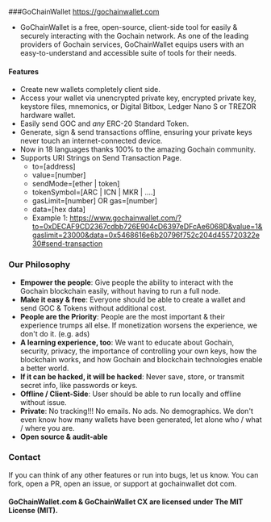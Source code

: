 ###GoChainWallet https://gochainwallet.com

- GoChainWallet is a free, open-source, client-side tool for easily & securely interacting with the Gochain network. As one of the leading providers of Gochain services, GoChainWallet equips users with an easy-to-understand and accessible suite of tools for their needs.

#### Features

- Create new wallets completely client side.
- Access your wallet via unencrypted private key, encrypted private key, keystore files, mnemonics, or Digital Bitbox, Ledger Nano S or TREZOR hardware wallet.
- Easily send GOC and *any* ERC-20 Standard Token. 
- Generate, sign & send transactions offline, ensuring your private keys never touch an internet-connected device.
- Now in 18 languages thanks 100% to the amazing Gochain community.
- Supports URI Strings on Send Transaction Page.
    - to=[address]
    - value=[number]
    - sendMode=[ether | token]
    - tokenSymbol=[ARC | ICN | MKR | ....]
    - gasLimit=[number] OR gas=[number]
    - data=[hex data]
    - Example 1: https://www.gochainwallet.com/?to=0xDECAF9CD2367cdbb726E904cD6397eDFcAe6068D&value=1&gaslimit=23000&data=0x5468616e6b20796f752c204d455720322e30#send-transaction

	
### Our Philosophy

 - **Empower the people**: Give people the ability to interact with the Gochain blockchain easily, without having to run a full node.
 - **Make it easy & free**: Everyone should be able to create a wallet and send GOC & Tokens without additional cost.
 - **People are the Priority**: People are the most important & their experience trumps all else. If monetization worsens the experience, we don't do it. (e.g. ads)
 - **A learning experience, too**: We want to educate about Gochain, security, privacy, the importance of controlling your own keys, how the blockchain works, and how Gochain and blockchain technologies enable a better world.
 - **If it can be hacked, it will be hacked**: Never save, store, or transmit secret info, like passwords or keys.
 - **Offline / Client-Side**: User should be able to run locally and offline without issue.
 - **Private**: No tracking!!! No emails. No ads. No demographics. We don't even know how many wallets have been generated, let alone who / what / where you are.
 - **Open source & audit-able**


### Contact
If you can think of any other features or run into bugs, let us know. You can fork, open a PR, open an issue, or support at gochainwallet dot com.


#### GoChainWallet.com & GoChainWallet CX are licensed under The MIT License (MIT).
